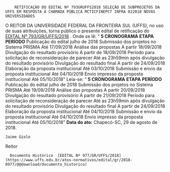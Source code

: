         RETIFICAÇÃO DO EDITAL Nº 793GRUFFS2018 SELEÇÃO DE SUBPROJETOS DA UFFS EM RESPOSTA À CHAMADA PÚBLICA MCTICFINEPCT INFRA 022018 NOVAS UNIVERSIDADES  

 O REITOR DA UNIVERSIDADE FEDERAL DA FRONTEIRA SUL (UFFS), no uso de suas atribuições, torna público o presente edital de retificação do [EDITAL Nº 793/GR/UFFS/2018](https://www.uffs.edu.br/atos-normativos/edital/gr/2018-0793)  .   Onde se lê: “ **5 CRONOGRAMA**      **ETAPA**    **PERÍODO**      Publicação do edital   julho de 2018     Submissão dos projetos no Sistema PRISMA   Até 17/09/2018     Análise das propostas   A partir 18/09/2018     Divulgação do resultado provisório   A partir de 18/09/2018     Período para solicitação de reconsideração de parecer   Até as 23h59min após divulgação do resultado provisório     Divulgação do resultado final   A partir de 24/09/2018     Elaboração da proposta institucional   Até 03/10/2018     Submissão e envio da proposta institucional   Até 04/10/2018     Envio impresso da proposta institucional   Até 05/10/2018”       Leia-se: “ **5 CRONOGRAMA**      **ETAPA**    **PERÍODO**      Publicação do edital   julho de 2018     Submissão dos projetos no Sistema PRISMA   Até 19/09/2018     Análise das propostas   A partir 20/09/2018     Divulgação do resultado provisório   A partir de 21/09/2018     Período para solicitação de reconsideração de parecer   Até as 23h59min após divulgação do resultado provisório     Divulgação do resultado final   A partir de 24/09/2018     Elaboração da proposta institucional   Até 04/10/2018     Submissão e envio da proposta institucional   Até 04/10/2018     Envio impresso da proposta institucional   Até 05/10/2018”          **Data do ato:** Chapecó-SC, 29 de agosto de 2018.   
 

    Jaime Giolo   
 Reitor 

      Documento Histórico  [EDITAL Nº 977/GR/UFFS/2018](https://www.uffs.edu.br/atos-normativos/edital/gr/2018-0977/@@download/documento_historico)     
      